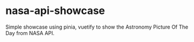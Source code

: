 # nasa-api-showcase

Simple showcase using pinia, vuetify to show the Astronomy Picture Of The Day from NASA API.


